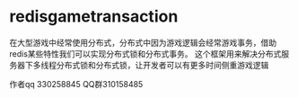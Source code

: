 # redisgametransaction
在大型游戏中经常使用分布式，分布式中因为游戏逻辑会经常游戏事务，借助redis某些特性我们可以实现分布式锁和分布式事务。
这个框架用来解决分布式服务器下多线程分布式锁和分布式锁，让开发者可以有更多时间侧重游戏逻辑

作者qq 330258845
QQ群310158485
